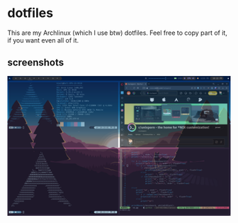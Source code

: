 # dotfiles
This are my Archlinux (which I use btw) dotfiles.
Feel free to copy part of it, if you want even all of it. 

## screenshots
![Screenshot1](screenshots/Screenshot_20_11_2021.jpg)

